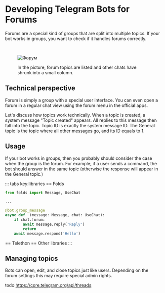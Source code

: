 # Developing Telegram Bots for Forums

Forums are a special kind of groups that are split into multiple topics.
If your bot works in groups, you want to check if it handles forums correctly.

<br>

<figure>

![Форум](/pictures/ru/forum.png)

<figcaption>In the picture, forum topics are listed and other chats have shrunk into a small column.</figcaption>
</figure>

## Technical perspective

Forum is simply a group with a special user interface. 
You can even open a forum in a regular chat view using the forum menu in the official apps.

Let's discuss how topics work technically.
When a topic is created, a system message "Topic created" appears. 
All replies to this message then fall into the topic.
Topic ID is exactly the system message ID.
The General topic is the topic where all other messages go, and its ID equals to 1.

## Usage

If your bot works in groups, then you probably should consider the case when the group is the forum. 
For example, if a user sends a command, the bot should answer in the same topic 
(otherwise the response will appear in the General topic.)

::: tabs key:libraries
== Folds
```python
from folds import Message, UseChat

...

@bot.group_message
async def _(message: Message, chat: UseChat):
    if chat.forum:
        await message.reply('Reply')
        return
    await message.respond('Hello')
```
== Telethon
== Other libraries
<HelpNeeded/>
:::

## Managing topics

Bots can open, edit, and close topics just like users. 
Depending on the forum settings this may require special admin rights.

todo https://core.telegram.org/api/threads

